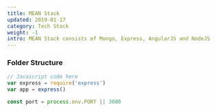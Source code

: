 ```yaml
---
title: MEAN Stack
updated: 2019-01-17
category: Tech Stack
weight: -1
intro: MEAN Stack consists of Mongo, Express, AngularJS and NodeJS
---
```


<div class="row">
    <div class="col">
        <h3 class="font-weight-normal">Folder Structure</h3>
    </div>
</div>

<!-- can use {1} this to highlight code lines -->

```javascript
// Javascript code here
var express = require('express')
var app = express()

const port = process.env.PORT || 3000
```

